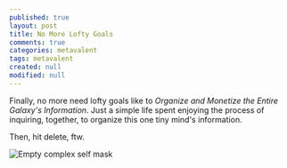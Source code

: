 ```yaml
---
published: true
layout: post
title: No More Lofty Goals
comments: true
categories: metavalent
tags: metavalent
created: null
modified: null
---
```

Finally, no more need lofty goals like to _Organize and Monetize the Entire Galaxy's Information_. Just a simple life spent enjoying the process of inquiring, together, to organize this one tiny mind's information.

Then, hit delete, ftw.

![Empty complex self mask]({{site.baseurl}}/assets/images/empty.complex.self.mask.jpg)
